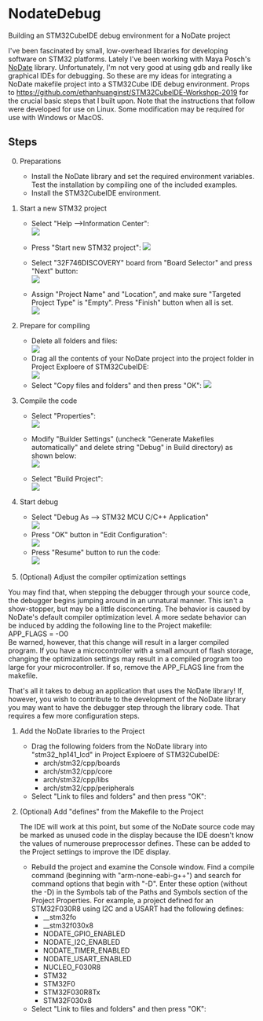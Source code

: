 # NodateDebug
Building an STM32CubeIDE debug environment for a NoDate project

I've been fascinated by small, low-overhead libraries for developing software on STM32 platforms.  Lately I've been working with Maya Posch's [NoDate](https://github.com/MayaPosch/Nodate) library.  Unfortunately, I'm not very good at using gdb and really like graphical IDEs for debugging.  So these are my ideas for integrating a NoDate makefile project into a STM32Cube IDE debug environment.  Props to https://github.com/ethanhuanginst/STM32CubeIDE-Workshop-2019 for the crucial basic steps that I built upon.  Note that the instructions that follow were developed for use on Linux.  Some modification may be required for use with Windows or MacOS.

## Steps

0. Preparations
   * Install the NoDate library and set the required environment variables.  Test the installation by compiling one of the included examples.
   * Install the STM32CubeIDE environment.

1. Start a new STM32 project
   
   * Select "Help -->Information Center":  
     ![](images/stm32_hp141_lcd-start-new-project-0.png)
   
     
   
   * Press "Start new STM32 project":
     ![](images/stm32_hp141_lcd-start-new-project-1.png)
   * Select "32F746DISCOVERY" board from "Board Selector" and press "Next" button:  
     ![](images/stm32_hp141_lcd-start-new-project-2.png)
   * Assign "Project Name" and "Location", and make sure "Targeted Project Type" is "Empty". Press "Finish" button when all is set.  
     ![](images/stm32_hp141_lcd-start-new-project-3.png)
   
5. Prepare for compiling   
   * Delete all folders and files:  
![](images/stm32_hp141_lcd-start-new-project-5.png)
   * Drag all the contents of your NoDate project into the project folder in Project Exploere of STM32CubeIDE:  
     ![](images/stm32_hp141_lcd-start-new-project-6.png)
   * Select "Copy files and folders" and then press "OK":
![](images/stm32_hp141_lcd-start-new-project-7.png)
   
8. Compile the code
   
   * Select "Properties":  
![](images/stm32_hp141_lcd-start-new-project-9.png)
   
   * Modify "Builder Settings" (uncheck "Generate Makefiles automatically" and delete string "Debug" in Build directory) as shown below:  
![](images/stm32_hp141_lcd-start-new-project-10.png)
     
   * Select "Build Project":  
![](images/stm32_hp141_lcd-start-new-project-8.png)
     
     

11. Start debug

    * Select "Debug As --> STM32 MCU C/C++ Application"  
    ![](images/stm32_hp141_lcd-start-new-project-11.png)
    * Press "OK" button in "Edit Configuration":  
    ![](images/stm32_hp141_lcd-start-new-project-13.png)
    * Press "Resume" button to run the code:  
    ![](images/stm32_hp141_lcd-start-new-project-12.png)


12. (Optional) Adjust the compiler optimization settings

You may find that, when stepping the debugger through your source code, the debugger begins jumping around in an unnatural manner.  This isn't a show-stopper, but may be a little disconcerting.  The behavior is caused by NoDate's default compiler optimization level.  A more sedate behavior can be induced by adding the following line to the Project makefile:\
	APP_FLAGS = -O0\
Be warned, however, that this change will result in a larger compiled program.  If you have a microcontroller with a small amount of flash storage, changing the optimization settings may result in a compiled program too large for your microcontroller.  If so, remove the APP_FLAGS line from the makefile.

   
That's all it takes to debug an application that uses the NoDate library!  If, however, you wish to contribute to the development of the NoDate library you may want to have the debugger step through the library code.  That requires a few more configuration steps.
   
1. Add the NoDate libraries to the Project   
    * Drag the following folders from the NoDate library into "stm32_hp141_lcd" in Project Exploere of STM32CubeIDE:  
        * arch/stm32/cpp/boards
        * arch/stm32/cpp/core
        * arch/stm32/cpp/libs
        * arch/stm32/cpp/peripherals
    * Select "Link to files and folders" and then press "OK":
     
2. (Optional) Add "defines" from the Makefile to the Project

   The IDE will work at this point, but some of the NoDate source code may be marked as unused code in the display because the IDE doesn't know the values of numerouse preprocessor defines.  These can be added to the Project settings to improve the IDE display.
      * Rebuild the project and examine the Console window.  Find a compile command (beginning with "arm-none-eabi-g++") and search for command options that begin with "-D".  Enter these option (without the -D) in the Symbols tab of the Paths and Symbols section of the Project Properties.  For example, a project defined for an STM32F030R8 using I2C and a USART had the following defines:
        * __stm32fo
        * __stm32f030x8
        * NODATE_GPIO_ENABLED
        * NODATE_I2C_ENABLED
        * NODATE_TIMER_ENABLED
        * NODATE_USART_ENABLED
        * NUCLEO_F030R8
        * STM32
        * STM32F0
        * STM32F030R8Tx
        * STM32F030x8
    * Select "Link to files and folders" and then press "OK":


